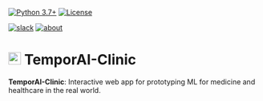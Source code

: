 <!-- These are examples of badges you might want to add to your README:
     please update the URLs accordingly

[![Built Status](https://api.cirrus-ci.com/github/<USER>/temporai-clinic.svg?branch=main)](https://cirrus-ci.com/github/<USER>/temporai-clinic)
[![ReadTheDocs](https://readthedocs.org/projects/temporai-clinic/badge/?version=latest)](https://temporai-clinic.readthedocs.io/en/stable/)
[![Coveralls](https://img.shields.io/coveralls/github/<USER>/temporai-clinic/main.svg)](https://coveralls.io/r/<USER>/temporai-clinic)
[![PyPI-Server](https://img.shields.io/pypi/v/temporai-clinic.svg)](https://pypi.org/project/temporai-clinic/)
[![Conda-Forge](https://img.shields.io/conda/vn/conda-forge/temporai-clinic.svg)](https://anaconda.org/conda-forge/temporai-clinic)
[![Monthly Downloads](https://pepy.tech/badge/temporai-clinic/month)](https://pepy.tech/project/temporai-clinic)
[![Twitter](https://img.shields.io/twitter/url/http/shields.io.svg?style=social&label=Twitter)](https://twitter.com/temporai-clinic)
-->

<!-- exclude_docs -->
[![Python 3.7+](https://img.shields.io/badge/python-3.7+-blue.svg)](https://www.python.org/downloads/release/python-370/)
[![License](https://img.shields.io/badge/License-Apache_2.0-blue.svg)](https://github.com/vanderschaarlab/temporai-clinic/tree/main/LICENSE.txt)

[![slack](https://img.shields.io/badge/chat-on%20slack-purple?logo=slack)](https://join.slack.com/t/vanderschaarlab/shared_invite/zt-1u2rmhw06-sHS5nQDMN3Ka2Zer6sAU6Q)
[![about](https://img.shields.io/badge/about-The%20van%20der%20Schaar%20Lab-blue)](https://www.vanderschaar-lab.com/)
<!-- exclude_docs_end -->

# <img src='https://raw.githubusercontent.com/vanderschaarlab/temporai-clinic/main/docs/assets/TemporAI_Clinic_Logo_Icon.png' height=25> TemporAI-Clinic

**TemporAI-Clinic**: Interactive web app for prototyping ML for medicine and healthcare in the real world.
